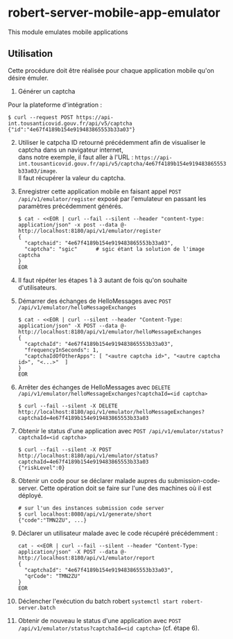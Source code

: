 # robert-server-mobile-app-emulator

This module emulates mobile applications

## Utilisation

Cette procédure doit être réalisée pour chaque application mobile qu'on désire émuler.

1. Générer un captcha

Pour la plateforme d'intégration :

    $ curl --request POST https://api-int.tousanticovid.gouv.fr/api/v5/captcha
    {"id":"4e67f4189b154e919483865553b33a03"}

2.  Utiliser le catpcha ID retourné précédemment afin de visualiser le captcha dans un navigateur internet,  
    dans notre exemple, il faut aller à l'URL : `https://api-int.tousanticovid.gouv.fr/api/v5/captcha/4e67f4189b154e919483865553b33a03/image`.  
    Il faut récupérer la valeur du captcha.

3.  Enregistrer cette application mobile en faisant appel `POST /api/v1/emulator/register` exposé par l'emulateur en passant les paramètres précédemment générés.

        $ cat - <<EOR | curl --fail --silent --header "content-type: application/json" -x post --data @- http://localhost:8180/api/v1/emulator/register
        {
          "captchaid": "4e67f4189b154e919483865553b33a03",
          "captcha": "sgic"      # sgic étant la solution de l'image captcha
        }
        EOR

4.  Il faut répéter les étapes 1 à 3 autant de fois qu'on souhaite d'utilisateurs.

5.  Démarrer des échanges de HelloMessages avec `POST /api/v1/emulator/helloMessageExchanges`

        $ cat - <<EOR | curl --silent --header "Content-Type: application/json" -X POST --data @- http://localhost:8180/api/v1/emulator/helloMessageExchanges
        {
          "captchaId": "4e67f4189b154e919483865553b33a03",
          "frequencyInSeconds": 1,
          "captchaIdOfOtherApps": [ "<autre captcha id>", "<autre captcha id>", "<...>"  ]
        }
        EOR

6.  Arrêter des échanges de HelloMessages avec `DELETE /api/v1/emulator/helloMessageExchanges?captchaId=<id captcha>`

        $ curl --fail --silent -X DELETE http://localhost:8180/api/v1/emulator/helloMessageExchanges?captchaId=4e67f4189b154e919483865553b33a03

7.  Obtenir le status d'une application avec `POST /api/v1/emulator/status?captchaId=<id captcha>`

        $ curl --fail --silent -X POST http://localhost:8180/api/v1/emulator/status?captchaId=4e67f4189b154e919483865553b33a03
        {"riskLevel":0}

8.  Obtenir un code pour se déclarer malade aupres du submission-code-server. Cette opération doit se faire sur l'une des machines où il est déployé.

        # sur l'un des instances submission code server
        $ curl localhost:8080/api/v1/generate/short
        {"code":"TMN2ZU", ...}

9.  Déclarer un utilisateur malade avec le code récupéré précédemment :

        cat - <<EOR | curl --fail --silent --header "Content-Type: application/json" -X POST --data @- http://localhost:8180/api/v1/emulator/report
        {
          "captchaId": "4e67f4189b154e919483865553b33a03",
          "qrCode": "TMN2ZU"
        }
        EOR

10. Déclencher l'exécution du batch robert `systemctl start robert-server.batch`

11. Obtenir de nouveau le status d'une application avec `POST /api/v1/emulator/status?captchaId=<id captcha>` (cf. étape 6).

